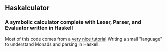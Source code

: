 ## Haskalculator
### A symbolic calculator complete with Lexer, Parser, and Evaluator written in Haskell

Most of this code comes from a [very nice tutorial](https://www.schoolofhaskell.com/user/bartosz/basics-of-haskell/)
Writing a small "language" to understand Monads and parsing in Haskell.